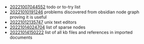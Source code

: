 - [20221007044552](/zet/20221007044552/README.md) todo or to-try list
- [20221010191246](/zet/20221010191246/README.md) problems discovered from obsidian node graph proving it is useful
- [20221012135747](/zet/20221012135747/README.md) unix text editors
- [20221014024704](/zet/20221014024704/README.md) list of sparse nodes
- [20221014150222](/zet/20221014150222/README.md) list of all kb files and references in imported documents
